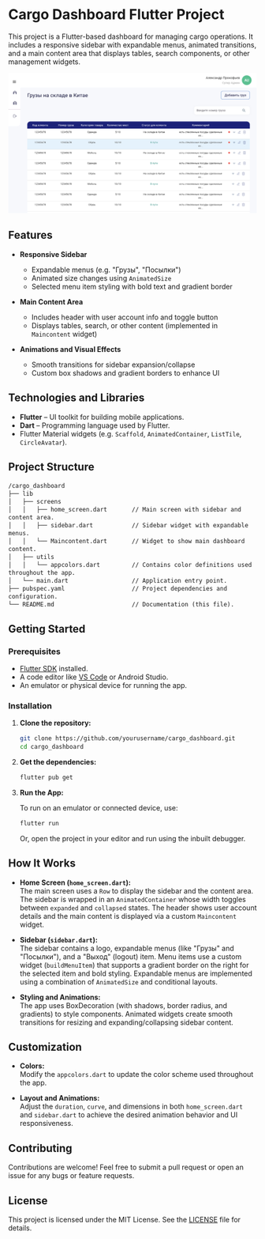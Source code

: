 # Cargo Dashboard Flutter Project

This project is a Flutter-based dashboard for managing cargo operations. It includes a responsive sidebar with expandable menus, animated transitions, and a main content area that displays tables, search components, or other management widgets.

![Cargo Dashboard UI](assets/images/dashboard_preview.png)

## Features

- **Responsive Sidebar**  
  - Expandable menus (e.g. "Грузы", "Посылки")  
  - Animated size changes using `AnimatedSize`  
  - Selected menu item styling with bold text and gradient border

- **Main Content Area**  
  - Includes header with user account info and toggle button  
  - Displays tables, search, or other content (implemented in `Maincontent` widget)

- **Animations and Visual Effects**  
  - Smooth transitions for sidebar expansion/collapse  
  - Custom box shadows and gradient borders to enhance UI

## Technologies and Libraries

- **Flutter** – UI toolkit for building mobile applications.  
- **Dart** – Programming language used by Flutter.  
- Flutter Material widgets (e.g. `Scaffold`, `AnimatedContainer`, `ListTile`, `CircleAvatar`).

## Project Structure

```
/cargo_dashboard
├── lib
│   ├── screens
│   │   ├── home_screen.dart       // Main screen with sidebar and content area.
│   │   ├── sidebar.dart           // Sidebar widget with expandable menus.
│   │   └── Maincontent.dart       // Widget to show main dashboard content.
│   ├── utils
│   │   └── appcolors.dart         // Contains color definitions used throughout the app.
│   └── main.dart                  // Application entry point.
├── pubspec.yaml                   // Project dependencies and configuration.
└── README.md                      // Documentation (this file).
```

## Getting Started

### Prerequisites

- [Flutter SDK](https://flutter.dev/docs/get-started/install) installed.
- A code editor like [VS Code](https://code.visualstudio.com/) or Android Studio.
- An emulator or physical device for running the app.

### Installation

1. **Clone the repository:**

   ```bash
   git clone https://github.com/yourusername/cargo_dashboard.git
   cd cargo_dashboard
   ```

2. **Get the dependencies:**

   ```bash
   flutter pub get
   ```

3. **Run the App:**

   To run on an emulator or connected device, use:

   ```bash
   flutter run
   ```

   Or, open the project in your editor and run using the inbuilt debugger.

## How It Works

- **Home Screen (`home_screen.dart`):**  
  The main screen uses a `Row` to display the sidebar and the content area. The sidebar is wrapped in an `AnimatedContainer` whose width toggles between `expanded` and `collapsed` states. The header shows user account details and the main content is displayed via a custom `Maincontent` widget.

- **Sidebar (`sidebar.dart`):**  
  The sidebar contains a logo, expandable menus (like "Грузы" and "Посылки"), and a "Выход" (logout) item. Menu items use a custom widget (`buildMenuItem`) that supports a gradient border on the right for the selected item and bold styling. Expandable menus are implemented using a combination of `AnimatedSize` and conditional layouts.

- **Styling and Animations:**  
  The app uses BoxDecoration (with shadows, border radius, and gradients) to style components. Animated widgets create smooth transitions for resizing and expanding/collapsing sidebar content.

## Customization

- **Colors:**  
  Modify the `appcolors.dart` to update the color scheme used throughout the app.
  
- **Layout and Animations:**  
  Adjust the `duration`, `curve`, and dimensions in both `home_screen.dart` and `sidebar.dart` to achieve the desired animation behavior and UI responsiveness.

## Contributing

Contributions are welcome! Feel free to submit a pull request or open an issue for any bugs or feature requests.

## License

This project is licensed under the MIT License. See the [LICENSE](LICENSE) file for details.